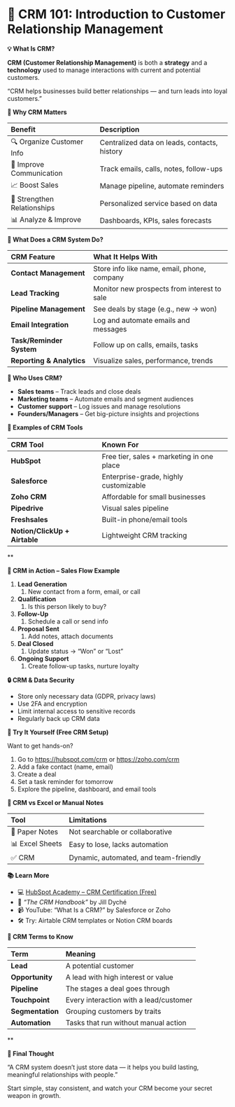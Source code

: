 # **📇 CRM 101: Introduction to Customer Relationship Management**

**💡 What Is CRM?**

**CRM (Customer Relationship Management)** is both a **strategy** and a **technology** used to manage interactions with current and potential customers.

“CRM helps businesses build better relationships — and turn leads into loyal customers.”

**🧠 Why CRM Matters**

|**Benefit**|**Description**|
| :- | :- |
|🔍 Organize Customer Info|Centralized data on leads, contacts, history|
|💬 Improve Communication|Track emails, calls, notes, follow-ups|
|📈 Boost Sales|Manage pipeline, automate reminders|
|🤝 Strengthen Relationships|Personalized service based on data|
|📊 Analyze & Improve|Dashboards, KPIs, sales forecasts|

**🧱 What Does a CRM System Do?**

|**CRM Feature**|**What It Helps With**|
| :- | :- |
|**Contact Management**|Store info like name, email, phone, company|
|**Lead Tracking**|Monitor new prospects from interest to sale|
|**Pipeline Management**|See deals by stage (e.g., new → won)|
|**Email Integration**|Log and automate emails and messages|
|**Task/Reminder System**|Follow up on calls, emails, tasks|
|**Reporting & Analytics**|Visualize sales, performance, trends|

**👥 Who Uses CRM?**

- **Sales teams** – Track leads and close deals
- **Marketing teams** – Automate emails and segment audiences
- **Customer support** – Log issues and manage resolutions
- **Founders/Managers** – Get big-picture insights and projections

**🔧 Examples of CRM Tools**

|**CRM Tool**|**Known For**|
| :- | :- |
|**HubSpot**|Free tier, sales + marketing in one place|
|**Salesforce**|Enterprise-grade, highly customizable|
|**Zoho CRM**|Affordable for small businesses|
|**Pipedrive**|Visual sales pipeline|
|**Freshsales**|Built-in phone/email tools|
|**Notion/ClickUp + Airtable**|Lightweight CRM tracking|

**

**🎯 CRM in Action – Sales Flow Example**

1. **Lead Generation**
   1. New contact from a form, email, or call
1. **Qualification**
   1. Is this person likely to buy?
1. **Follow-Up**
   1. Schedule a call or send info
1. **Proposal Sent**
   1. Add notes, attach documents
1. **Deal Closed**
   1. Update status → “Won” or “Lost”
1. **Ongoing Support**
   1. Create follow-up tasks, nurture loyalty

**🔒 CRM & Data Security**

- Store only necessary data (GDPR, privacy laws)
- Use 2FA and encryption
- Limit internal access to sensitive records
- Regularly back up CRM data

**🧪 Try It Yourself (Free CRM Setup)**

Want to get hands-on?

1. Go to <https://hubspot.com/crm> or <https://zoho.com/crm>
1. Add a fake contact (name, email)
1. Create a deal
1. Set a task reminder for tomorrow
1. Explore the pipeline, dashboard, and email tools

**🔄 CRM vs Excel or Manual Notes**

|**Tool**|**Limitations**|
| :- | :- |
|📝 Paper Notes|Not searchable or collaborative|
|📊 Excel Sheets|Easy to lose, lacks automation|
|✅ CRM|Dynamic, automated, and team-friendly|

**📚 Learn More**

- 💻 [HubSpot Academy – CRM Certification (Free)](https://academy.hubspot.com/)
- 📘 *“The CRM Handbook”* by Jill Dyché
- 📹 YouTube: “What Is a CRM?” by Salesforce or Zoho
- 🛠 Try: Airtable CRM templates or Notion CRM boards

**🧠 CRM Terms to Know**

|**Term**|**Meaning**|
| :- | :- |
|**Lead**|A potential customer|
|**Opportunity**|A lead with high interest or value|
|**Pipeline**|The stages a deal goes through|
|**Touchpoint**|Every interaction with a lead/customer|
|**Segmentation**|Grouping customers by traits|
|**Automation**|Tasks that run without manual action|

**

**💬 Final Thought**

“A CRM system doesn’t just store data — it helps you build lasting, meaningful relationships with people.”

Start simple, stay consistent, and watch your CRM become your secret weapon in growth.



